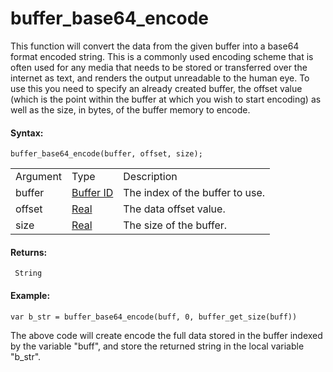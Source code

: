 # buffer_base64_encode

This function will convert the data from the given buffer into a base64
format encoded string. This is a commonly used encoding scheme that is
often used for any media that needs to be stored or transferred over the
internet as text, and renders the output unreadable to the human eye. To
use this you need to specify an already created buffer, the offset value
(which is the point within the buffer at which you wish to start
encoding) as well as the size, in bytes, of the buffer memory to encode.

#### Syntax:

``` gml
buffer_base64_encode(buffer, offset, size);
```

|          |                                                                                       |                                 |
|----------|---------------------------------------------------------------------------------------|---------------------------------|
| Argument | Type                                                                                  | Description                     |
| buffer   |  [Buffer ID](../../../../GameMaker_Language/GML_Reference/Buffers/buffer_create)  | The index of the buffer to use. |
| offset   |  [Real](../../../../GameMaker_Language/GML_Overview/Data_Types)                   | The data offset value.          |
| size     |  [Real](../../../../GameMaker_Language/GML_Overview/Data_Types)                   | The size of the buffer.         |

#### Returns:

``` gml
 String
```

#### Example:

``` gml
var b_str = buffer_base64_encode(buff, 0, buffer_get_size(buff))
```

The above code will create encode the full data stored in the buffer
indexed by the variable "buff", and store the returned string in the
local variable "b_str".
